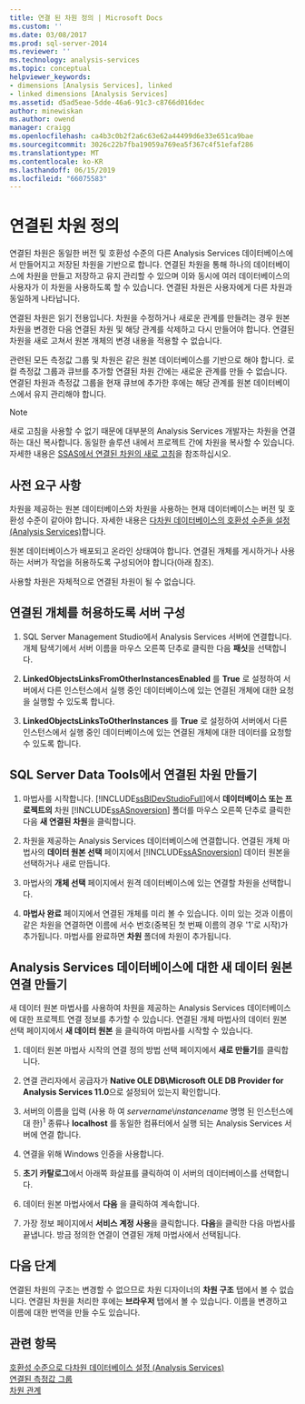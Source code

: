 ```yaml
---
title: 연결 된 차원 정의 | Microsoft Docs
ms.custom: ''
ms.date: 03/08/2017
ms.prod: sql-server-2014
ms.reviewer: ''
ms.technology: analysis-services
ms.topic: conceptual
helpviewer_keywords:
- dimensions [Analysis Services], linked
- linked dimensions [Analysis Services]
ms.assetid: d5ad5eae-5dde-46a6-91c3-c8766d016dec
author: minewiskan
ms.author: owend
manager: craigg
ms.openlocfilehash: ca4b3c0b2f2a6c63e62a44499d6e33e651ca9bae
ms.sourcegitcommit: 3026c22b7fba19059a769ea5f367c4f51efaf286
ms.translationtype: MT
ms.contentlocale: ko-KR
ms.lasthandoff: 06/15/2019
ms.locfileid: "66075583"
---
```

# <a name="define-linked-dimensions"></a>연결된 차원 정의
  연결된 차원은 동일한 버전 및 호환성 수준의 다른 Analysis Services 데이터베이스에서 만들어지고 저장된 차원을 기반으로 합니다. 연결된 차원을 통해 하나의 데이터베이스에 차원을 만들고 저장하고 유지 관리할 수 있으며 이와 동시에 여러 데이터베이스의 사용자가 이 차원을 사용하도록 할 수 있습니다. 연결된 차원은 사용자에게 다른 차원과 동일하게 나타납니다.  
  
 연결된 차원은 읽기 전용입니다. 차원을 수정하거나 새로운 관계를 만들려는 경우 원본 차원을 변경한 다음 연결된 차원 및 해당 관계를 삭제하고 다시 만들어야 합니다. 연결된 차원을 새로 고쳐서 원본 개체의 변경 내용을 적용할 수 없습니다.  
  
 관련된 모든 측정값 그룹 및 차원은 같은 원본 데이터베이스를 기반으로 해야 합니다. 로컬 측정값 그룹과 큐브를 추가할 연결된 차원 간에는 새로운 관계를 만들 수 없습니다. 연결된 차원과 측정값 그룹을 현재 큐브에 추가한 후에는 해당 관계를 원본 데이터베이스에서 유지 관리해야 합니다.  
  
> [!NOTE]  
>  새로 고침을 사용할 수 없기 때문에 대부분의 Analysis Services 개발자는 차원을 연결하는 대신 복사합니다. 동일한 솔루션 내에서 프로젝트 간에 차원을 복사할 수 있습니다. 자세한 내용은 [SSAS에서 연결된 차원의 새로 고침](http://sqlblog.com/blogs/marco_russo/archive/2006/09/12/refresh-of-a-linked-dimension-in-ssas.aspx)을 참조하십시오.  
  
## <a name="prerequisites"></a>사전 요구 사항  
 차원을 제공하는 원본 데이터베이스와 차원을 사용하는 현재 데이터베이스는 버전 및 호환성 수준이 같아야 합니다. 자세한 내용은 [다차원 데이터베이스의 호환성 수준을 설정 &#40;Analysis Services&#41;](compatibility-level-of-a-multidimensional-database-analysis-services.md)합니다.  
  
 원본 데이터베이스가 배포되고 온라인 상태여야 합니다. 연결된 개체를 게시하거나 사용하는 서버가 작업을 허용하도록 구성되어야 합니다(아래 참조).  
  
 사용할 차원은 자체적으로 연결된 차원이 될 수 없습니다.  
  
## <a name="configure-server-to-allow-linked-objects"></a>연결된 개체를 허용하도록 서버 구성  
  
1.  SQL Server Management Studio에서 Analysis Services 서버에 연결합니다. 개체 탐색기에서 서버 이름을 마우스 오른쪽 단추로 클릭한 다음 **패싯**을 선택합니다.  
  
2.  **LinkedObjectsLinksFromOtherInstancesEnabled** 를 **True** 로 설정하여 서버에서 다른 인스턴스에서 실행 중인 데이터베이스에 있는 연결된 개체에 대한 요청을 실행할 수 있도록 합니다.  
  
3.  **LinkedObjectsLinksToOtherInstances** 를 **True** 로 설정하여 서버에서 다른 인스턴스에서 실행 중인 데이터베이스에 있는 연결된 개체에 대한 데이터를 요청할 수 있도록 합니다.  
  
## <a name="create-a-linked-dimension-in-sql-server-data-tools"></a>SQL Server Data Tools에서 연결된 차원 만들기  
  
1.  마법사를 시작합니다. [!INCLUDE[ssBIDevStudioFull](../../includes/ssbidevstudiofull-md.md)]에서 **데이터베이스 또는 프로젝트의** 차원 [!INCLUDE[ssASnoversion](../../includes/ssasnoversion-md.md)] 폴더를 마우스 오른쪽 단추로 클릭한 다음 **새 연결된 차원**을 클릭합니다.  
  
2.  차원을 제공하는 Analysis Services 데이터베이스에 연결합니다. 연결된 개체 마법사의 **데이터 원본 선택** 페이지에서 [!INCLUDE[ssASnoversion](../../includes/ssasnoversion-md.md)] 데이터 원본을 선택하거나 새로 만듭니다.  
  
3.  마법사의 **개체 선택** 페이지에서 원격 데이터베이스에 있는 연결할 차원을 선택합니다.  
  
4.  **마법사 완료** 페이지에서 연결된 개체를 미리 볼 수 있습니다. 이미 있는 것과 이름이 같은 차원을 연결하면 이름에 서수 번호(중복된 첫 번째 이름의 경우 '1'로 시작)가 추가됩니다. 마법사를 완료하면 **차원** 폴더에 차원이 추가됩니다.  
  
##  <a name="bkmk_CreateNew"></a> Analysis Services 데이터베이스에 대한 새 데이터 원본 연결 만들기  
 새 데이터 원본 마법사를 사용하여 차원을 제공하는 Analysis Services 데이터베이스에 대한 프로젝트 연결 정보를 추가할 수 있습니다. 연결된 개체 마법사의 데이터 원본 선택 페이지에서 **새 데이터 원본** 을 클릭하여 마법사를 시작할 수 있습니다.  
  
1.  데이터 원본 마법사 시작의 연결 정의 방법 선택 페이지에서 **새로 만들기**를 클릭합니다.  
  
2.  연결 관리자에서 공급자가 **Native OLE DB\Microsoft OLE DB Provider for Analysis Services 11.0**으로 설정되어 있는지 확인합니다.  
  
3.  서버의 이름을 입력 (사용 하 여 *servername*\\*instancename* 명명 된 인스턴스에 대 한)<sup>1</sup> 종류나 **localhost** 를 동일한 컴퓨터에서 실행 되는 Analysis Services 서버에 연결 합니다.  
  
4.  연결을 위해 Windows 인증을 사용합니다.  
  
5.  **초기 카탈로그**에서 아래쪽 화살표를 클릭하여 이 서버의 데이터베이스를 선택합니다.  
  
6.  데이터 원본 마법사에서 **다음** 을 클릭하여 계속합니다.  
  
7.  가장 정보 페이지에서 **서비스 계정 사용**을 클릭합니다. **다음**을 클릭한 다음 마법사를 끝냅니다. 방금 정의한 연결이 연결된 개체 마법사에서 선택됩니다.  
  
## <a name="next-steps"></a>다음 단계  
 연결된 차원의 구조는 변경할 수 없으므로 차원 디자이너의 **차원 구조** 탭에서 볼 수 없습니다. 연결된 차원을 처리한 후에는 **브라우저** 탭에서 볼 수 있습니다. 이름을 변경하고 이름에 대한 번역을 만들 수도 있습니다.  
  
## <a name="see-also"></a>관련 항목  
 [호환성 수준으로 다차원 데이터베이스 설정 &#40;Analysis Services&#41;](compatibility-level-of-a-multidimensional-database-analysis-services.md)   
 [연결된 측정값 그룹](linked-measure-groups.md)   
 [차원 관계](../multidimensional-models-olap-logical-cube-objects/dimension-relationships.md)  
  
  
